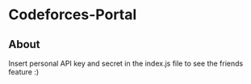 # Codeforces-Portal

## About
Insert personal API key and secret in the index.js file to see the friends feature :)

